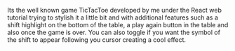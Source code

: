 Its the well known game TicTacToe developed by me under the React web tutorial trying to stylish it a little bit and with additional features such as a shift highlight on the bottom of the table,
a play again button in the table and also once the game is over.
You can also toggle if you want the symbol of the shift to appear following you cursor creating a cool effect.
